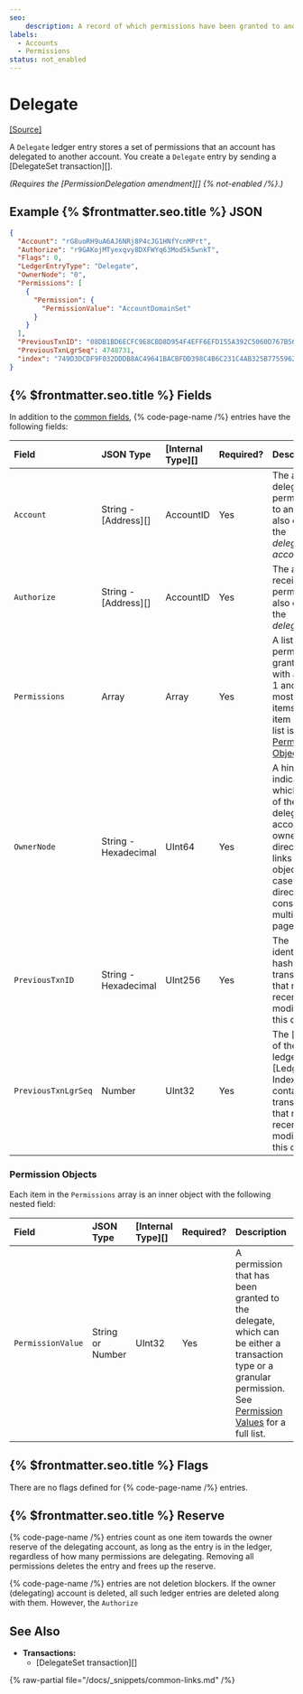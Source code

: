 ```yaml
---
seo:
    description: A record of which permissions have been granted to another account.
labels:
  - Accounts
  - Permissions
status: not_enabled
---
```

# Delegate
[[Source]](https://github.com/XRPLF/rippled/blob/1e01cd34f7a216092ed779f291b43324c167167a/include/xrpl/protocol/detail/ledger_entries.macro#L475-L482 "Source")

A `Delegate` ledger entry stores a set of permissions that an account has delegated to another account. You create a `Delegate` entry by sending a [DelegateSet transaction][].

_(Requires the [PermissionDelegation amendment][] {% not-enabled /%}.)_

## Example {% $frontmatter.seo.title %} JSON

```json
{
  "Account": "rG8uoRH9uA6AJ6NRj8P4cJG1HNfYcnMPrt",
  "Authorize": "r9GAKojMTyexqvy8DXFWYq63Mod5k5wnkT",
  "Flags": 0,
  "LedgerEntryType": "Delegate",
  "OwnerNode": "0",
  "Permissions": [
    {
      "Permission": {
        "PermissionValue": "AccountDomainSet"
      }
    }
  ],
  "PreviousTxnID": "08DB1BD6ECFC9E8CBD8D954F4EFF6EFD155A392C5060D767B5621CE18951983A",
  "PreviousTxnLgrSeq": 4748731,
  "index": "749D3DCDF9F032DDDB8AC49641BACBFDD398C4B6C231C4AB325B7755962329A2"
}
```

## {% $frontmatter.seo.title %} Fields

In addition to the [common fields](../common-fields.md), {% code-page-name /%} entries have the following fields:

| Field               | JSON Type            | [Internal Type][] | Required? | Description  |
|:--------------------|:---------------------|:------------------|:----------|:-------------|
| `Account`           | String - [Address][] | AccountID         | Yes       | The account delegating permissions to another, also called the _delegating account_. |
| `Authorize`         | String - [Address][] | AccountID         | Yes       | The account receiving permissions, also called the _delegate_. |
| `Permissions`       | Array                | Array             | Yes       | A list of permissions granted, with at least 1 and at most 10 items. Each item in the list is a [Permission Object](#permission-objects). |
| `OwnerNode`         | String - Hexadecimal | UInt64            | Yes       | A hint indicating which page of the delegating account's owner directory links to this object, in case the directory consists of multiple pages. 
| `PreviousTxnID`     | String - Hexadecimal | UInt256           | Yes       | The identifying hash of the transaction that most recently modified this object. |
| `PreviousTxnLgrSeq` | Number               | UInt32            | Yes       |The [index of the ledger][Ledger Index] that contains the transaction that most recently modified this object. |

### Permission Objects

Each item in the `Permissions` array is an inner object with the following nested field:

| Field             | JSON Type            | [Internal Type][] | Required? | Description     |
|:------------------|:---------------------|:------------------|:----------|:----------------|
| `PermissionValue` | String or Number     | UInt32            | Yes       | A permission that has been granted to the delegate, which can be either a transaction type or a granular permission. See [Permission Values](../../data-types/permission-values.md) for a full list. |

## {% $frontmatter.seo.title %} Flags

There are no flags defined for {% code-page-name /%} entries.

## {% $frontmatter.seo.title %} Reserve

{% code-page-name /%} entries count as one item towards the owner reserve of the delegating account, as long as the entry is in the ledger, regardless of how many permissions are delegating. Removing all permissions deletes the entry and frees up the reserve.

{% code-page-name /%} entries are not deletion blockers. If the owner (delegating) account is deleted, all such ledger entries are deleted along with them. However, the `Authorize`

## See Also

- **Transactions:**
  - [DelegateSet transaction][]

{% raw-partial file="/docs/_snippets/common-links.md" /%}
